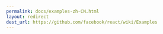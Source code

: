 ```yaml
---
permalink: docs/examples-zh-CN.html
layout: redirect
dest_url: https://github.com/facebook/react/wiki/Examples
---
```

